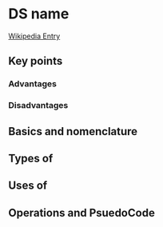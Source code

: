 # DS name

[Wikipedia Entry](https://en.wikipedia.org/wiki/)

## Key points

### Advantages

### Disadvantages

## Basics and nomenclature

## Types of

## Uses of

## Operations and PsuedoCode

